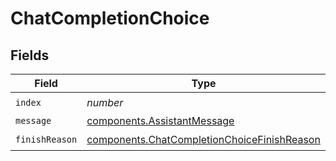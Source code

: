 # ChatCompletionChoice


## Fields

| Field                                                                                                      | Type                                                                                                       | Required                                                                                                   | Description                                                                                                | Example                                                                                                    |
| ---------------------------------------------------------------------------------------------------------- | ---------------------------------------------------------------------------------------------------------- | ---------------------------------------------------------------------------------------------------------- | ---------------------------------------------------------------------------------------------------------- | ---------------------------------------------------------------------------------------------------------- |
| `index`                                                                                                    | *number*                                                                                                   | :heavy_check_mark:                                                                                         | N/A                                                                                                        | 0                                                                                                          |
| `message`                                                                                                  | [components.AssistantMessage](../../models/components/assistantmessage.md)                                 | :heavy_minus_sign:                                                                                         | N/A                                                                                                        |                                                                                                            |
| `finishReason`                                                                                             | [components.ChatCompletionChoiceFinishReason](../../models/components/chatcompletionchoicefinishreason.md) | :heavy_check_mark:                                                                                         | N/A                                                                                                        | stop                                                                                                       |